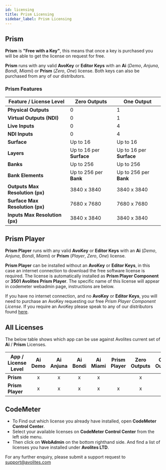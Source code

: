 ```yaml
---
id: licensing
title: Prism Licensing
sidebar_label: Prism Licensing
---
```


## Prism

**Prism** is **"Free with a Key"**, this means that once a key is purchased you will be able to get the license on request for free.

**Prism** runs with any valid **AvoKey** or **Editor Keys** with an **Ai** (_Demo_, _Anjuna_, _Bondi_, _Miami_) or **Prism**  (_Zero_, _One_) license. Both keys can also be purchased from any of our distributors.

### Prism Features
| Feature / License Level | Zero Outputs | One Output |
|-|-|-|
| **Physical Outputs**       | 0   | 1 |
| **Virtual Outputs (NDI)**  | 0   | 1 |
| **Live Inputs**            | 0   | 4 |
| **NDI Inputs**             | 0   | 4 |
| **Surface**                | Up to 16 | Up to 16 |
| **Layers**                 | Up to 16 per **Surface** | Up to 16 per **Surface** |
| **Banks**                  | Up to 256 | Up to 256 |
| **Bank Elements**          | Up to 256 per **Bank** | Up to 256 per **Bank** |
| **Outputs Max Resolution (px)** | 3840 x 3840 | 3840 x 3840 |
| **Surface Max Resolution (px)** | 7680 x 7680 | 7680 x 7680 |
| **Inputs Max Resolution (px)**  | 3840 x 3840 | 3840 x 3840 |

## Prism Player

**Prism Player** runs with any valid **AvoKey** or **Editor Keys** with an **Ai** (_Demo_, _Anjuna_, _Bondi_, _Miami_) or **Prism** (_Player_, _Zero_, _One_) license.

**Prism Player** can be installed without an **AvoKey** or **Editor Keys**, in this case an internet connection to download the free software license is required. The license is automatically installed as **Prism Player Component** or **3501 Avolites Prism Player**. The specific name of this license will appear in codemeter webadmin page, instructions are below.

If you have no internet connection, and no **AvoKey** or **Editor Keys**, you will need to purchase an AvoKey requesting our free *Prism Player Component License*. If you require an AvoKey please speak to any of our distributors found [here](https://www.avolites.com/official-distributors).

## All Licenses

The below table shows which app can be use against Avolites current set of **Ai** / **Prism** Licenses.

| App / License Level | Ai Demo  | Ai Anjuna | Ai Bondi | Ai Miami | Prism Player | Zero Outputs | One Output | 
|-----------------|:--------:|:---------:|:--------:|:--------:|:-------------:|:----------:|:---------:|
| **Prism**       |    x     |     x     |    x     |    x     |               |     x      |    x      |
| **Prism Player**|    x     |     x     |    x     |    x     |       x       |     x      |    x      |

## CodeMeter

- To Find out which license you already have installed, open **CodeMeter Control Center**.
- Select your available licenses on **CodeMeter Control Center** from the left side menu.
- Then click on **WebAdmin** on the bottom righthand side. And find a list of licenses you have installed under **Avolites LTD**.

For any further enquiry, please submit a support request to <a href="mailto:support@avolites.com?subject=Prism:">support@avolites.com</a>